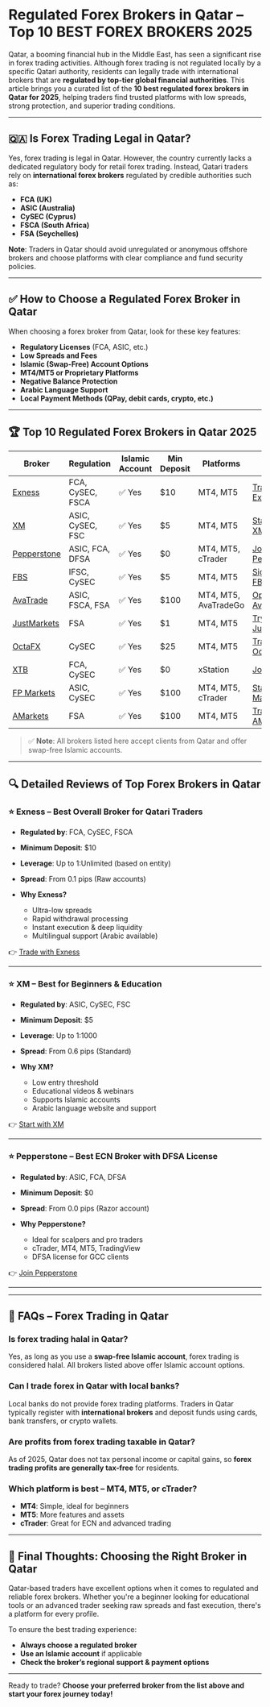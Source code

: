 # Regulated Forex Brokers in Qatar – Top 10 BEST FOREX BROKERS 2025

Qatar, a booming financial hub in the Middle East, has seen a significant rise in forex trading activities. Although forex trading is not regulated locally by a specific Qatari authority, residents can legally trade with international brokers that are **regulated by top-tier global financial authorities**. This article brings you a curated list of the **10 best regulated forex brokers in Qatar for 2025**, helping traders find trusted platforms with low spreads, strong protection, and superior trading conditions.

---

## 🇶🇦 Is Forex Trading Legal in Qatar?

Yes, forex trading is legal in Qatar. However, the country currently lacks a dedicated regulatory body for retail forex trading. Instead, Qatari traders rely on **international forex brokers** regulated by credible authorities such as:

* **FCA (UK)**
* **ASIC (Australia)**
* **CySEC (Cyprus)**
* **FSCA (South Africa)**
* **FSA (Seychelles)**

**Note**: Traders in Qatar should avoid unregulated or anonymous offshore brokers and choose platforms with clear compliance and fund security policies.

---

## ✅ How to Choose a Regulated Forex Broker in Qatar

When choosing a forex broker from Qatar, look for these key features:

* **Regulatory Licenses** (FCA, ASIC, etc.)
* **Low Spreads and Fees**
* **Islamic (Swap-Free) Account Options**
* **MT4/MT5 or Proprietary Platforms**
* **Negative Balance Protection**
* **Arabic Language Support**
* **Local Payment Methods (QPay, debit cards, crypto, etc.)**

---

## 🏆 Top 10 Regulated Forex Brokers in Qatar 2025

| Broker                                                                                                 | Regulation       | Islamic Account | Min Deposit | Platforms            | CTA                                                                                                               |
| ------------------------------------------------------------------------------------------------------ | ---------------- | --------------- | ----------- | -------------------- | ----------------------------------------------------------------------------------------------------------------- |
| [Exness](https://one.exnesstrack.org/a/english23)                                                      | FCA, CySEC, FSCA | ✅ Yes           | \$10        | MT4, MT5             | [Trade with Exness](https://one.exnesstrack.org/a/english23)                                                      |
| [XM](https://clicks.pipaffiliates.com/c?c=589901&l=en&p=0)                                             | ASIC, CySEC, FSC | ✅ Yes           | \$5         | MT4, MT5             | [Start with XM](https://clicks.pipaffiliates.com/c?c=589901&l=en&p=0)                                             |
| [Pepperstone](https://trk.pepperstonepartners.com/aff_c?offer_id=367&aff_id=33954)                     | ASIC, FCA, DFSA  | ✅ Yes           | \$0         | MT4, MT5, cTrader    | [Join Pepperstone](https://trk.pepperstonepartners.com/aff_c?offer_id=367&aff_id=33954)                           |
| [FBS](https://fbs.partners?ibl=587836&ibp=21398815)                                                    | IFSC, CySEC      | ✅ Yes           | \$5         | MT4, MT5             | [Sign up at FBS](https://fbs.partners?ibl=587836&ibp=21398815)                                                    |
| [AvaTrade](https://www.avatrade.com?versionId=10301&tag=194438)                                        | ASIC, FSCA, FSA  | ✅ Yes           | \$100       | MT4, MT5, AvaTradeGo | [Open AvaTrade](https://www.avatrade.com?versionId=10301&tag=194438)                                              |
| [JustMarkets](https://one.justmarkets.link/a/79iqw0j6nj)                                               | FSA              | ✅ Yes           | \$1         | MT4, MT5             | [Try JustMarkets](https://one.justmarkets.link/a/79iqw0j6nj)                                                      |
| [OctaFX](https://my.octafx.com/open-account/?refid=ib35647800)                                         | CySEC            | ✅ Yes           | \$25        | MT4, MT5             | [Trade with OctaFX](https://my.octafx.com/open-account/?refid=ib35647800)                                         |
| [XTB](https://link-pso.xtb.com/pso/zrUCY)                                                              | FCA, CySEC       | ✅ Yes           | \$0         | xStation             | [Join XTB](https://link-pso.xtb.com/pso/zrUCY)                                                                    |
| [FP Markets](https://www.fpmarkets.com/?redir=stv&fpm-affiliate-utm-source=IB&fpm-affiliate-agt=56244) | ASIC, CySEC      | ✅ Yes           | \$100       | MT4, MT5, cTrader    | [Start with FP Markets](https://www.fpmarkets.com/?redir=stv&fpm-affiliate-utm-source=IB&fpm-affiliate-agt=56244) |
| [AMarkets](https://amarketstrading.co/?g=WNRAN9)                                                       | FSA              | ✅ Yes           | \$100       | MT4, MT5             | [Trade on AMarkets](https://amarketstrading.co/?g=WNRAN9)                                                         |

> ✅ **Note**: All brokers listed here accept clients from Qatar and offer swap-free Islamic accounts.

---

## 🔍 Detailed Reviews of Top Forex Brokers in Qatar

### ⭐ Exness – Best Overall Broker for Qatari Traders

* **Regulated by**: FCA, CySEC, FSCA
* **Minimum Deposit**: \$10
* **Leverage**: Up to 1\:Unlimited (based on entity)
* **Spread**: From 0.1 pips (Raw accounts)
* **Why Exness?**

  * Ultra-low spreads
  * Rapid withdrawal processing
  * Instant execution & deep liquidity
  * Multilingual support (Arabic available)

👉 [Trade with Exness](https://one.exnesstrack.org/a/english23)

---

### ⭐ XM – Best for Beginners & Education

* **Regulated by**: ASIC, CySEC, FSC
* **Minimum Deposit**: \$5
* **Leverage**: Up to 1:1000
* **Spread**: From 0.6 pips (Standard)
* **Why XM?**

  * Low entry threshold
  * Educational videos & webinars
  * Supports Islamic accounts
  * Arabic language website and support

👉 [Start with XM](https://clicks.pipaffiliates.com/c?c=589901&l=en&p=0)

---

### ⭐ Pepperstone – Best ECN Broker with DFSA License

* **Regulated by**: ASIC, FCA, DFSA
* **Minimum Deposit**: \$0
* **Spread**: From 0.0 pips (Razor account)
* **Why Pepperstone?**

  * Ideal for scalpers and pro traders
  * cTrader, MT4, MT5, TradingView
  * DFSA license for GCC clients

👉 [Join Pepperstone](https://trk.pepperstonepartners.com/aff_c?offer_id=367&aff_id=33954)

---

---

## 📘 FAQs – Forex Trading in Qatar

### Is forex trading halal in Qatar?

Yes, as long as you use a **swap-free Islamic account**, forex trading is considered halal. All brokers listed above offer Islamic account options.

### Can I trade forex in Qatar with local banks?

Local banks do not provide forex trading platforms. Traders in Qatar typically register with **international brokers** and deposit funds using cards, bank transfers, or crypto wallets.

### Are profits from forex trading taxable in Qatar?

As of 2025, Qatar does not tax personal income or capital gains, so **forex trading profits are generally tax-free** for residents.

### Which platform is best – MT4, MT5, or cTrader?

* **MT4**: Simple, ideal for beginners
* **MT5**: More features and assets
* **cTrader**: Great for ECN and advanced trading

---

## 🧭 Final Thoughts: Choosing the Right Broker in Qatar

Qatar-based traders have excellent options when it comes to regulated and reliable forex brokers. Whether you're a beginner looking for educational tools or an advanced trader seeking raw spreads and fast execution, there's a platform for every profile.

To ensure the best trading experience:

* **Always choose a regulated broker**
* **Use an Islamic account** if applicable
* **Check the broker’s regional support & payment options**

---

Ready to trade? **Choose your preferred broker from the list above and start your forex journey today!**
